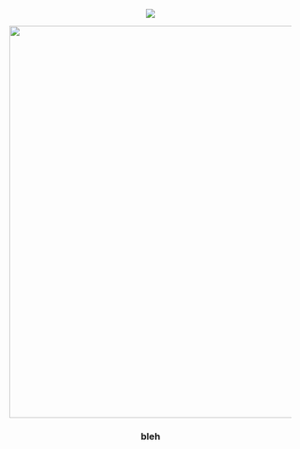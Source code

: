 <div align="center">
  
  <a href="">![](https://komarev.com/ghpvc/?username=eternalrecluse&color=5D5383&label=♱&base=8970)</a>

</div>
<p align="center"> <img width="700" src="https://64.media.tumblr.com/6e9691e7996495f32e0ca5c869db52b0/ea62c093d532c8b3-9d/s2048x3072/b04b55bcc84bec4f2f421d2063903c3d2c3f816f.pnj" </p>

### <p align="center">bleh</p>

<div align="center">







